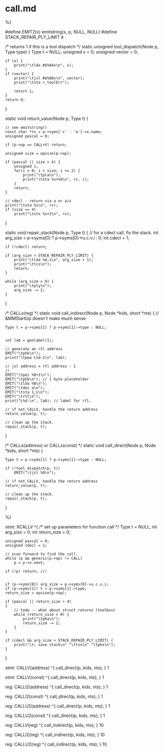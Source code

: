 # call.md

%{

#define EMIT2(x) emitstring(x, p, NULL, NULL)
#define STACK_REPAIR_PLY_LIMIT 4

/* returns 1 if this is a tool dispatch */
static unsigned tool_dispatch(Node p, Type type) {
	Type t = NULL;
	unsigned x = 0;
	unsigned vector = 0;


	if (x) {
		print("\tldx #$%04x\n", x);
	}
	if (vector) {
		print("\tjsl #$%06x\n", vector);
		print("\tsta >_toolErr");

		return 1;
	}
	return 0;
}

static void return_value(Node p, Type t) {

	// see emitstring()
	const char *rv = p->syms['c' - 'a']->x.name;
	unsigned pascal = 0;

	if (p->op == CALL+V) return;

	unsigned size = opsize(p->op);

	if (pascal || size > 4) {
		unsigned i;
		for(i = 0; i < size; i += 2) {
			print("\tpla\n");
			print("\tsta %s+%d\n", rv, i);
		}
		return;
	}

	// cdecl - return via a or a/x
	print("\tsta %s\n", rv);
	if (size == 4)
		print("\tstx %s+2\n", rv);
}

static void repair_stack(Node p, Type t) {
	// for a cdecl call, fix the stack.
	int arg_size = p->syms[0] ? p->syms[0]->u.c.v.i : 0;
	int cdecl = 1;


	if (!cdecl) return;

	if (arg_size > STACK_REPAIR_PLY_LIMIT) {
		print("\tlda %d,s\n", arg_size + 1);
		print("\ttcs\n");
		return;
	}

	while (arg_size > 0) {
		print("\tply\n");
		arg_size -= 2;
	}
}


/* CALLx(reg) */
static void call_indirect(Node p, Node *kids, short *nts) {
	// &MMStartUp doesn't make much sense

	Type t = p->syms[1] ? p->syms[1]->type : NULL;


    int lab = genlabel(1);

    // generate an rtl address
    EMIT("\tphk\n");
    print("\tpea L%d-1\n", lab);

    // jsl address = rtl address - 1
    // 
    EMIT("\tpei %0+1\n");
    EMIT("\tphb\n"); // 1 byte placeholder
    EMIT("\tlda %0\n");
    EMIT("\tdec a\n");
    EMIT("\tsta 1,s\n");
    EMIT("\trtl\n");
    print("L%d:\n", lab); // label for rtl.

	// if not CALLV, handle the return address
	return_value(p, t);

	// clean up the stack.
	repair_stack(p, t);
}

/* CALLx(address) or CALLx(const) */
static void call_direct(Node p, Node *kids, short *nts) {
	
	Type t = p->syms[1] ? p->syms[1]->type : NULL;

	if (!tool_dispatch(p, t))
		EMIT("\tjsl %0\n");

	// if not CALLV, handle the return address
	return_value(p, t);

	// clean up the stack.
	repair_stack(p, t);
}

%}


stmt: XCALLV ^{
	/* set up parameters for function call */
	Type t = NULL;
	int arg_size = 0;
	int return_size = 0;

	unsigned pascal = 0;
	unsigned cdecl = 1;

	// scan forward to find the call.
	while (p && generic(p->op) != CALL)
		p = p->x.next;

	if (!p) return; //!
	

	if (p->syms[0]) arg_size = p->syms[0]->u.c.v.i;
	if (p->syms[1]) t = p->syms[1]->type;
	return_size = opsize(p->op);

	if (pascal || return_size > 4)
	{
		// todo -- what about struct returns (toolbox)
		while (return_size > 0) {
			print("\tpha\n");
			return_size -= 2;
		}
	}

	if (cdecl && arg_size > STACK_REPAIR_PLY_LIMIT) {
		print("\t; save stack\n" "\ttsx\n" "\tphx\n");
	}
}

stmt: CALLV(address) ^{
	call_direct(p, kids, nts);
} 1

stmt: CALLV(const) ^{
	call_direct(p, kids, nts);
} 1



reg: CALLI2(address) ^{
	call_direct(p, kids, nts);
} 1

reg: CALLI2(const) ^{
	call_direct(p, kids, nts);
} 1



reg: CALLU2(address) ^{
	call_direct(p, kids, nts);
} 1

reg: CALLU2(const) ^{
	call_direct(p, kids, nts);
} 1


reg: CALLV(reg) ^{
	call_indirect(p, kids, nts);
} 10

reg: CALLI2(reg) ^{
	call_indirect(p, kids, nts);
} 10

reg: CALLU2(reg) ^{
	call_indirect(p, kids, nts);
} 10

